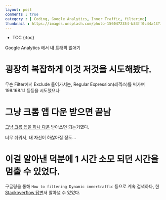 ```yaml
---
layout: post
comments : true 
category : [ Coding, Google Analytics, Inner Traffic, filtering]
thumbnail : https://images.unsplash.com/photo-1560472354-b33ff0c44a43?ixlib=rb-1.2.1&ixid=eyJhcHBfaWQiOjEyMDd9&auto=format&fit=crop&w=1120&q=80
---
```


* TOC
{:toc}

Google Analytics 에서 
내 트래픽 없애기

# 굉장히 복잡하게 이것 저것을 시도해봤다.
무슨 Filter에서 Exclude 들어가서는, Regular Expression(레겍스)를 써가며 198.168.1.1 등등을 시도했으나

# 그냥 크롬 앱 다운 받으면 끝남

[그냥 크롬 앱을 하나 다운](https://chrome.google.com/webstore/detail/google-analytics-opt-out/fllaojicojecljbmefodhfapmkghcbnh?hl=ko) 받아쓰면 되는거였다.

너무 쉬워서, 내 자신이 하찮아질 정도...

# 이걸 알아낸 덕분에 1 시간 소모 되던 시간을 멈출 수 있었다.

구글링을 통해 `How to filtering Dynamic innertraffic` 등으로 계속 검색하다, 한 [Stackoverflow 답변](https://stackoverflow.com/questions/621200/how-to-filter-myself-out-of-google-analytics-with-a-dynamic-ip-address/6028459#answer-6028459)서 알아낼 수 있었다.

